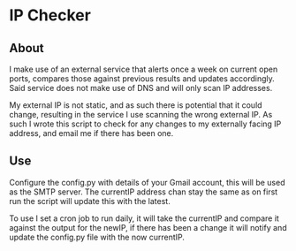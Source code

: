 # IP Checker

## About

I make use of an external service that alerts once a week on current open ports, compares those against previous results and updates accordingly. Said service does not make use of DNS and will only scan IP addresses.

My external IP is not static, and as such there is potential that it could change, resulting in the service I use scanning the wrong external IP. As such I wrote this script to check for any changes to my externally facing IP address, and email me if there has been one. 

## Use

Configure the config.py with details of your Gmail account, this will be used as the SMTP server. The currentIP address chan stay the same as on first run the script will update this with the latest. 

To use I set a cron job to run daily, it will take the currentIP and compare it against the output for the newIP, if there has been a change it will notify and update the config.py file with the now currentIP. 


